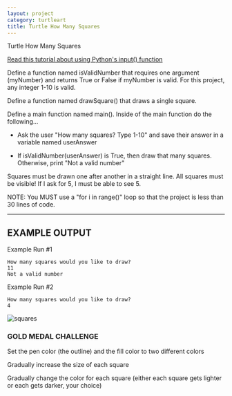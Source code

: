 ```yaml
---
layout: project
category: turtleart
title: Turtle How Many Squares
---
```

Turtle How Many Squares


[Read this tutorial about using Python's input() function](https://www.w3schools.com/python/ref_func_input.asp)

Define a function named isValidNumber that requires one argument (myNumber) and returns True or False if myNumber is valid. For this project, any integer 1-10 is valid.

Define a function named drawSquare() that draws a single square.

Define a main function named main(). Inside of the main function do the following...

  - Ask the user "How many squares? Type 1-10" and save their answer in a variable named userAnswer

  - If isValidNumber(userAnswer) is True, then draw that many squares. Otherwise, print "Not a valid number"

Squares must be drawn one after another in a straight line. All squares must be visible! If I ask for 5, I must be able to see 5.

NOTE: You MUST use a "for i in range()" loop so that the project is less than 30 lines of code.

---

## EXAMPLE OUTPUT

Example Run #1
```
How many squares would you like to draw?
11
Not a valid number
```

Example Run #2
```
How many squares would you like to draw?
4
```
![squares](https://bradleycodeu.github.io/apcsp/turtleart/TurtleHowManySquares/squares.jpeg)


### GOLD MEDAL CHALLENGE

Set the pen color (the outline) and the fill color to two different colors

Gradually increase the size of each square

Gradually change the color for each square (either each square gets lighter or each gets darker, your choice)